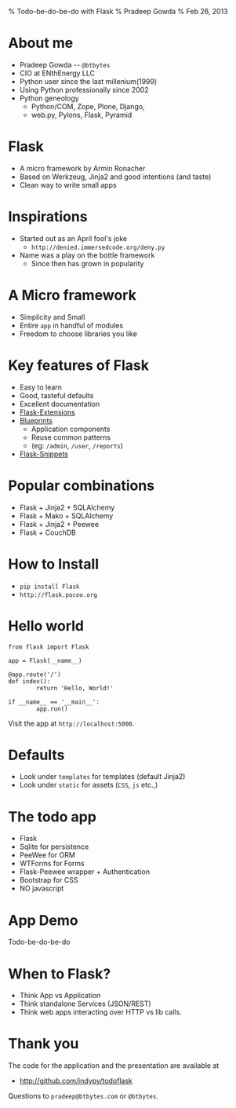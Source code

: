 % Todo-be-do-be-do with Flask
% Pradeep Gowda
% Feb 26, 2013

# About me

  * Pradeep Gowda -- `@btbytes`
  * CIO at ENthEnergy LLC
  * Python user since the last millenium(1999)
  * Using Python professionally since 2002
  * Python geneology
    * Python/COM, Zope, Plone, Django, 
    * web.py, Pylons, Flask, Pyramid

# Flask

  * A micro framework by Armin Ronacher
  * Based on Werkzeug, Jinja2 and good intentions (and taste)
  * Clean way to write small apps


# Inspirations

  * Started out as an April fool's joke
    * `http://denied.immersedcode.org/deny.py`
  * Name was a play on the bottle framework
    * Since then has grown in popularity

# A Micro framework

  * Simplicity and Small
  * Entire `app` in handful of modules
  * Freedom to choose libraries you like


# Key features of Flask

  * Easy to learn
  * Good, tasteful defaults
  * Excellent documentation
  * [Flask-Extensions](http://flask.pocoo.org/extensions/)
  * [Blueprints](http://flask.pocoo.org/docs/blueprints/)
    * Application components
    * Reuse common patterns
    * (eg: `/admin`, `/user`, `/reports`)
  * [Flask-Snippets](http://flask.pocoo.org/snippets)


# Popular combinations

  * Flask + Jinja2 + SQLAlchemy
  * Flask + Mako + SQLAlchemy
  * Flask + Jinja2 + Peewee
  * Flask + CouchDB


# How to Install

  * `pip install Flask`
  * `http://flask.pocoo.org`


# Hello world

~~~~{.python}
from flask import Flask

app = Flask(__name__)

@app.route('/')
def index():
        return 'Hello, World!'

if __name__ == '__main__':
        app.run()
~~~~

Visit the app at `http://localhost:5000`.

# Defaults

  * Look under `templates` for templates (default Jinja2)
  * Look under `static` for assets (`CSS`, `js` etc.,)

# The todo app

  * Flask
  * Sqlite for persistence
  * PeeWee for ORM
  * WTForms for Forms
  * Flask-Peewee wrapper + Authentication
  * Bootstrap for CSS
  * NO javascript


# App Demo

Todo-be-do-be-do


# When to Flask?

  * Think App vs Application
  * Think standalone Services (JSON/REST)
  * Think web apps interacting over HTTP vs lib calls.


# Thank you

The code for the application and the presentation are available at

  * http://github.com/indypy/todoflask

Questions to `pradeep@btbytes.com` or `@btbytes`.
